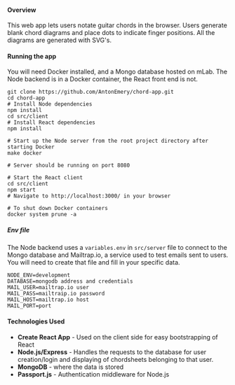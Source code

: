 #### Overview
This web app lets users notate guitar chords in the browser. Users generate blank chord diagrams and place dots to indicate finger positions. All the diagrams are generated with SVG's.

#### Running the app
You will need Docker installed, and a Mongo database hosted on mLab.
The Node backend is in a Docker container, the React front end is not.
````
git clone https://github.com/AntonEmery/chord-app.git
cd chord-app
# Install Node dependencies
npm install
cd src/client
# Install React dependencies
npm install

# Start up the Node server from the root project directory after starting Docker
make docker

# Server should be running on port 8080

# Start the React client
cd src/client
npm start
# Navigate to http://localhost:3000/ in your browser

# To shut down Docker containers
docker system prune -a
````
##### Env file
The Node backend uses a `variables.env` in `src/server` file to connect to the Mongo database and Mailtrap.io, a service used to test emails sent to users.  You will need to create that file and fill in your specific data.
````
NODE_ENV=development
DATABASE=mongodb address and credentials
MAIL_USER=mailtrap.io user
MAIL_PASS=mailtraip.io password
MAIL_HOST=mailtrap.io host
MAIL_PORT=port
````

#### Technologies Used
  - **Create React App** - Used on the client side for easy bootstrapping of React
  - **Node.js/Express** - Handles the requests to the database for user creation/login and displaying of chordsheets belonging to that user.
  - **MongoDB** - where the data is stored
  - **Passport.js** - Authentication middleware for Node.js


